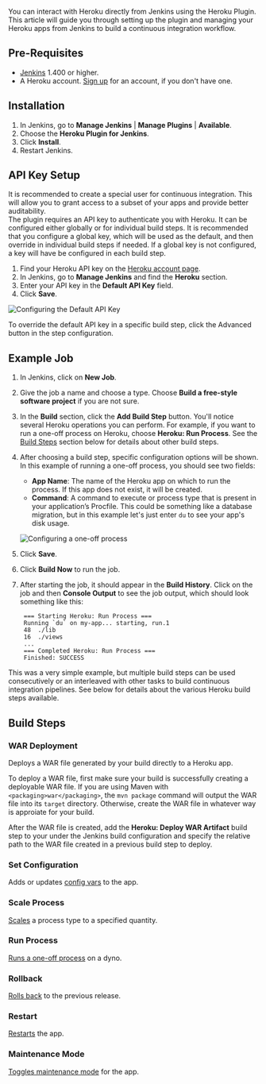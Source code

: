 You can interact with Heroku directly from Jenkins using the Heroku Plugin. This article will guide you through setting up the plugin and managing your Heroku apps from Jenkins to build a continuous integration workflow.

## Pre-Requisites
* [Jenkins](http://jenkins-ci.org/) 1.400 or higher.
* A Heroku account. [Sign up](https://api.heroku.com/signup) for an account, if you don't have one.

## Installation
1. In Jenkins, go to **Manage Jenkins** | **Manage Plugins** | **Available**.
2. Choose the **Heroku Plugin for Jenkins**.
3. Click **Install**.
4. Restart Jenkins.

## API Key Setup
<div class="callout" markdown="1">
It is recommended to create a special user for continuous integration. This will allow you to grant access to a subset of your apps and provide better auditability.
</div>
The plugin requires an API key to authenticate you with Heroku. It can be configured either globally or for individual build steps. It is recommended that you configure a global key, which will be used as the default, and then override in individual build steps if needed. If a global key is not configured, a key will have be configured in each build step.

1. Find your Heroku API key on the [Heroku account page](https://api.heroku.com/account).
2. In Jenkins, go to **Manage Jenkins** and find the **Heroku** section.
3. Enter your API key in the **Default API Key** field.
4. Click **Save**.

![Configuring the Default API Key](https://s3.amazonaws.com/heroku.devcenter/heroku_assets/images/64-typus_preview.jpg)

To override the default API key in a specific build step, click the Advanced button in the step configuration.

## Example Job
1. In Jenkins, click on **New Job**.
2. Give the job a name and choose a type. Choose **Build a free-style software project** if you are not sure.
3. In the **Build** section, click the **Add Build Step** button. You'll notice several Heroku operations you can perform. For example, if you want to run a one-off process on Heroku, choose **Heroku: Run Process**. See the [Build Steps](#build-steps) section below for details about other build steps.
4. After choosing a build step, specific configuration options will be shown. In this example of running a one-off process, you should see two fields:
    - **App Name**: The name of the Heroku app on which to run the process. If this app does not exist, it will be created.
    - **Command**:  A command to execute or process type that is present in your application’s Procfile. This could be something like a database migration, but in this example let's just enter `du` to see your app's disk usage.

    ![Configuring a one-off process](https://s3.amazonaws.com/heroku.devcenter/heroku_assets/images/63-typus_preview.jpg)

5. Click **Save**.
6. Click **Build Now** to run the job.
7. After starting the job, it should appear in the **Build History**. Click on the job and then **Console Output** to see the job output, which should look something like this:

        === Starting Heroku: Run Process ===
        Running `du` on my-app... starting, run.1
        48	./lib
        16	./views
        ...
        === Completed Heroku: Run Process ===
        Finished: SUCCESS

This was a very simple example, but multiple build steps can be used consecutively or an interleaved with other tasks to build continuous integration pipelines. See below for details about the various Heroku build steps available.

## Build Steps

### WAR Deployment

Deploys a WAR file generated by your build directly to a Heroku app.

To deploy a WAR file, first make sure your build is successfully creating a deployable WAR file.
If you are using Maven with `<packaging>war</packaging>`, the `mvn package` command will output the WAR file into its `target` directory.
Otherwise, create the WAR file in whatever way is approiate for your build.

After the WAR file is created, add the **Heroku: Deploy WAR Artifact** build step to your under the Jenkins build configuration
and specify the relative path to the WAR file created in a previous build step to deploy.

### Set Configuration
Adds or updates [config vars](https://devcenter.heroku.com/articles/config-vars) to the app.

### Scale Process
[Scales](https://devcenter.heroku.com/articles/scaling) a process type to a specified quantity.

### Run Process
[Runs a one-off process](https://devcenter.heroku.com/articles/cedar#oneoff_processes) on a dyno.

### Rollback
[Rolls back](https://devcenter.heroku.com/articles/releases#rollback) to the previous release.

### Restart
[Restarts](https://devcenter.heroku.com/articles/ps#process_restarts) the app.

### Maintenance Mode
[Toggles maintenance mode](https://devcenter.heroku.com/articles/maintenance-mode) for the  app.